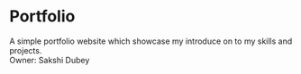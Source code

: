 # Portfolio
A simple portfolio website which showcase my introduce on to my  skills and projects.
<br>
Owner: Sakshi Dubey

